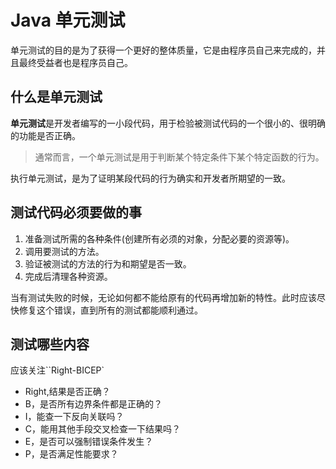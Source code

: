 # Java 单元测试

单元测试的目的是为了获得一个更好的整体质量，它是由程序员自己来完成的，并且最终受益者也是程序员自己。

## 什么是单元测试

**单元测试**是开发者编写的一小段代码，用于检验被测试代码的一个很小的、很明确的功能是否正确。
> 通常而言，一个单元测试是用于判断某个特定条件下某个特定函数的行为。

执行单元测试，是为了证明某段代码的行为确实和开发者所期望的一致。

## 测试代码必须要做的事

1. 准备测试所需的各种条件(创建所有必须的对象，分配必要的资源等)。
2. 调用要测试的方法。
3. 验证被测试的方法的行为和期望是否一致。
4. 完成后清理各种资源。

当有测试失败的时候，无论如何都不能给原有的代码再增加新的特性。此时应该尽快修复这个错误，直到所有的测试都能顺利通过。

## 测试哪些内容

应该关注``Right-BICEP`
* Right,结果是否正确？
* B，是否所有边界条件都是正确的？
* I，能查一下反向关联吗？
* C，能用其他手段交叉检查一下结果吗？
* E，是否可以强制错误条件发生？
* P，是否满足性能要求？